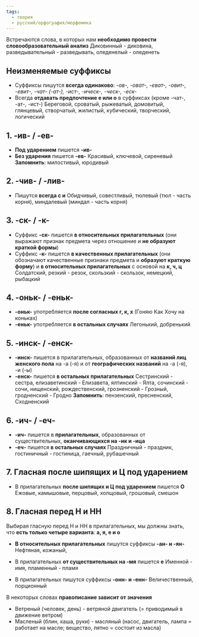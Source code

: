 ```yaml
---
tags:
  - теория
  - русский/орфография/морфемика
---
```

Встречаются слова, в которых нам **необходимо провести словообразовательный анализ**
Диковинный - диковина, разведывательный - разведывать, оледенелый - оледенеть

## Неизменяемые суффиксы
- Суффиксы пишутся **всегда одинаково**:
	*-ов-, -оват-, -еват-, -овит-, -евит-, -чат- (-ат-), -ист-, -ическ-, -ческ-, -еск-*
- Всегда **отдавать предпочтение е или о** в суффиксах (кроме -чат-, -ат-, -ист-)
Береговой, сроватый, рыжеватый, домовитый, глянцевый, створчатый, жилистый, кубический, творческий, логический

## 1. -ив- / -ев-
- **Под ударением** пишется **-ив-**
- **Без ударения** пишется **-ев-**
Красивый, ключевой, сиреневый
**Запомнить**: милостивый, юродивый

## 2. -чив- / -лив-
- Пишутся **всегда с и**
Обидчивый, совестливый, тюлевый (тюл - часть корня), миндалевый (миндал - часть корня)

## 3. -ск- / -к-
- Суффикс **-ск-** пишется **в относительных прилагательных** (они выражают признак предмета через отношение и **не образуют краткой формы**)
- Суффикс **-к-** пишется **в качественных прилагательных** (они обозначают качественные признаки предмета и **образуют краткую форму**) и **в относительных прилагательных** с основой на **к, ч, ц**
Солдатский, резкий - резок, скользкий - скользок, немецкий, рыбацкий

## 4. -оньк- / -еньк-
- **-оньк-** употребляется **после согласных г, к, х** (Гоняю Как Хочу на коньках)
- **-еньк-** употребляется **в остальных случаях**
Легонький, добренький

## 5. -инск- / -енск-
- **-инск-** пишется в прилагательных, образованных от **названий лиц женского пола** на -а (-я) и от **географических названий** на -а (-я), -и (-ы)
- **-енск-** пишется **в остальных прилагательных**
Сестринский - сестра, елизаветинский - Елизавета, ялтинский - Ялта, сочинский - сочи, нищенский, рождественский, грозненский - Грозный, гродненский - Гродно
**Запомнить**: пензенский, пресненский, Сходненский

## 6. -ич- / -еч-
- **-ич-** пишется в **прилагательных**, образованных от существительных, **оканчивающихся на -ик и -ица**
- **-еч-** пишется **в остальных случаях**
Праздничный - праздник, гостиничный - гостиница, гаечный, рубашечный

## 7. Гласная после шипящих и Ц под ударением
- В прилагательных **после шипящих и Ц под ударением** пишется **О**
Ежовые, камышовые, перцовый, холщовый, грошовый, смешон

## 8. Гласная перед Н и НН
Выбирая гласную перед Н и НН в прилагательных, мы должны знать, что **есть только четыре варианта**: **а, я, е и о**

- **В относительных прилагательных** пишутся суффиксы **-ан- и -ян-**
Нефтяная, кожаный, 

- В прилагательных **от существительных на -мя** пишется **е**
Именной - имя, пламенный - пламя

- В прилагательных пишутся суффиксы **-онн- и -енн-**
Величественный, порционный

В некоторых словах **правописание зависит от значения**
- Ветреный (человек, день) - ветряной двигатель (= приводимый в движение ветром)
- Масленый (блин, каша, руки) - масляный (насос, двигатель, лампа = работает на масле; вещество, пятно = состоит из масла)